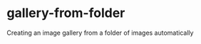 gallery-from-folder
===================

Creating an image gallery from a folder of images automatically
